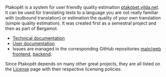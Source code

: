 Ptakopět is a system for user friendly quality estimation [ptakopet.vilda.net](http://ptakopet.vilda.net). It can be used for translating texts to a language you are not really familiar with (outbound translation) or estimation the quality of your own translation (simple quality estimation).
It was created first as a semestral project and then as part of Bergamot.

- [Technical documentation](tech.md)
- [User documentation](user.md)
- Issues are managed in the corresponding GitHub repositories [main/web frontend](https://github.com/zouharvi/ptakopet), [backend](https://github.com/zouharvi/ptakopet-server).


Since Ptakopět depends on many other great projects, they are all listed on the [License](license.md) page with their respective licensing policies.
